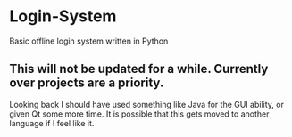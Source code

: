 # Login-System
Basic offline login system written in Python

## This will not be updated for a while. Currently over projects are a priority. 
Looking back I should have used something like Java for the GUI ability, or given Qt some more time. It is possible that this gets moved to another language if I feel like it. 
